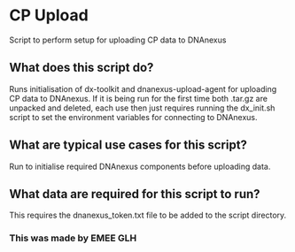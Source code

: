 # CP Upload
Script to perform setup for uploading CP data to DNAnexus

## What does this script do?
Runs initialisation of dx-toolkit and dnanexus-upload-agent for uploading CP data to DNAnexus.
If it is being run for the first time both .tar.gz are unpacked and deleted, each use then just 
requires running the dx_init.sh script to set the environment variables for connecting to DNAnexus.

## What are typical use cases for this script?

Run to initialise required DNAnexus components before uploading data. 

## What data are required for this script to run?

This requires the dnanexus_token.txt file to be added to the script directory.

### This was made by EMEE GLH

